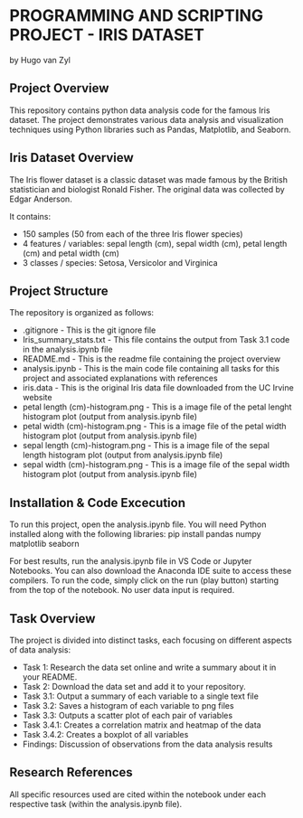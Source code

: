 # PROGRAMMING AND SCRIPTING PROJECT - IRIS DATASET
by Hugo van Zyl

## Project Overview
This repository contains python data analysis code for the famous Iris dataset. The project demonstrates various data analysis and visualization techniques using Python libraries such as Pandas, Matplotlib, and Seaborn.

## Iris Dataset Overview 
The Iris flower dataset is a classic dataset was made famous by the British statistician and biologist Ronald Fisher. The original data was collected by Edgar Anderson. 

It contains:
- 150 samples (50 from each of the three Iris flower species)
- 4 features / variables: sepal length (cm), sepal width (cm), petal length (cm) and petal width (cm)
- 3 classes / species: Setosa, Versicolor and Virginica

## Project Structure
The repository is organized as follows:

- .gitignore - This is the git ignore file
- Iris_summary_stats.txt - This file contains the output from Task 3.1 code in the analysis.ipynb file
- README.md - This is the readme file containing the project overview
- analysis.ipynb - This is the main code file containing all tasks for this project and associated explanations with references
- iris.data - This is the original Iris data file downloaded from the UC Irvine website
- petal length (cm)-histogram.png - This is a image file of the petal lenght histogram plot (output from analysis.ipynb file)
- petal width (cm)-histogram.png - This is a image file of the petal width histogram plot (output from analysis.ipynb file)
- sepal length (cm)-histogram.png - This is a image file of the sepal length histogram plot (output from analysis.ipynb file)
- sepal width (cm)-histogram.png - This is a image file of the sepal width histogram plot (output from analysis.ipynb file)

## Installation & Code Excecution
To run this project, open the analysis.ipynb file. You will need Python installed along with the following libraries: pip install pandas numpy matplotlib seaborn

For best results, run the analysis.ipynb file in VS Code or Jupyter Notebooks. You can also download the Anaconda IDE suite to access these compilers. To run the code, simply click on the run (play button) starting from the top of the notebook. No user data input is required.

## Task Overview
The project is divided into distinct tasks, each focusing on different aspects of data analysis:

- Task 1: Research the data set online and write a summary about it in your README.
- Task 2: Download the data set and add it to your repository.
- Task 3.1: Output a summary of each variable to a single text file
- Task 3.2: Saves a histogram of each variable to png files
- Task 3.3: Outputs a scatter plot of each pair of variables
- Task 3.4.1: Creates a correlation matrix and heatmap of the data
- Task 3.4.2: Creates a boxplot of all variables
- Findings: Discussion of observations from the data analysis results

## Research References
All specific resources used are cited within the notebook under each respective task (within the analysis.ipynb file).